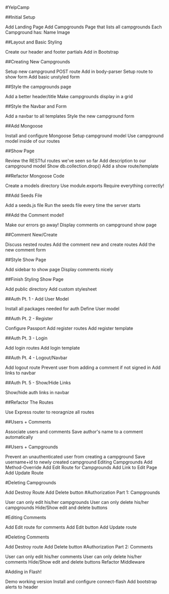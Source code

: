 #YelpCamp

##Initial Setup

Add Landing Page
Add Campgrounds Page that lists all campgrounds
Each Campground has:
Name
Image

##Layout and Basic Styling

Create our header and footer partials
Add in Bootstrap

##Creating New Campgrounds

Setup new campground POST route
Add in body-parser
Setup route to show form
Add basic unstyled form

##Style the campgrounds page

Add a better header/title
Make campgrounds display in a grid

##Style the Navbar and Form

Add a navbar to all templates
Style the new campground form

##Add Mongoose

Install and configure Mongoose
Setup campground model
Use campground model inside of our routes

##Show Page

Review the RESTful routes we've seen so far
Add description to our campground model
Show db.collection.drop()
Add a show route/template

##Refactor Mongoose Code

Create a models directory
Use module.exports
Require everything correctly!

##Add Seeds File

Add a seeds.js file
Run the seeds file every time the server starts

##Add the Comment model!

Make our errors go away!
Display comments on campground show page

##Comment New/Create

Discuss nested routes
Add the comment new and create routes
Add the new comment form

##Style Show Page

Add sidebar to show page
Display comments nicely

##Finish Styling Show Page

Add public directory
Add custom stylesheet

##Auth Pt. 1 - Add User Model

Install all packages needed for auth
Define User model

##Auth Pt. 2 - Register

Configure Passport
Add register routes
Add register template

##Auth Pt. 3 - Login

Add login routes
Add login template

##Auth Pt. 4 - Logout/Navbar

Add logout route
Prevent user from adding a comment if not signed in
Add links to navbar

##Auth Pt. 5 - Show/Hide Links

Show/hide auth links in navbar

##Refactor The Routes

Use Express router to reoragnize all routes

##Users + Comments

Associate users and comments
Save author's name to a comment automatically

##Users + Campgrounds

Prevent an unauthenticated user from creating a campground
Save username+id to newly created campground
Editing Campgrounds
Add Method-Override
Add Edit Route for Campgrounds
Add Link to Edit Page
Add Update Route

#Deleting Campgrounds

Add Destroy Route
Add Delete button
#Authorization Part 1: Campgrounds

User can only edit his/her campgrounds
User can only delete his/her campgrounds
Hide/Show edit and delete buttons

#Editing Comments

Add Edit route for comments
Add Edit button
Add Update route

#Deleting Comments

Add Destroy route
Add Delete button
#Authorization Part 2: Comments

User can only edit his/her comments
User can only delete his/her comments
Hide/Show edit and delete buttons
Refactor Middleware

#Adding in Flash!

Demo working version
Install and configure connect-flash
Add bootstrap alerts to header
